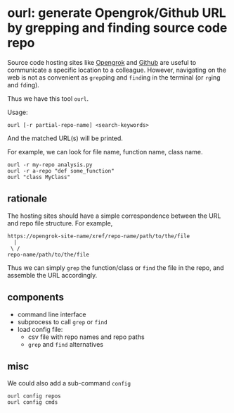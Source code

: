 # ourl: generate Opengrok/Github URL by grepping and finding source code repo

Source code hosting sites like [Opengrok](https://en.wikipedia.org/wiki/OpenGrok)
and [Github](https://en.wikipedia.org/wiki/GitHub) are useful to communicate a
specific location to a colleague.
However, navigating on the web is not as convenient as `grep`ping and
`find`ing in the terminal (or `rg`ing and `fd`ing).

Thus we have this tool `ourl`.

Usage:
```
ourl [-r partial-repo-name] <search-keywords>
```
And the matched URL(s) will be printed.

For example, we can look for file name, function name, class name.
```
ourl -r my-repo analysis.py
ourl -r a-repo "def some_function"
ourl "class MyClass"
```


## rationale

The hosting sites should have a simple correspondence between the
URL and repo file structure. For example,
```
https://opengrok-site-name/xref/repo-name/path/to/the/file
  |
 \ /
repo-name/path/to/the/file
```

Thus we can simply `grep` the function/class or `find` the file in the repo,
and assemble the URL accordingly.

## components

- command line interface
- subprocess to call `grep` or `find`
- load config file:
  - csv file with repo names and repo paths
  - `grep` and `find` alternatives

## misc

We could also add a sub-command `config`

```
ourl config repos
ourl config cmds
```
